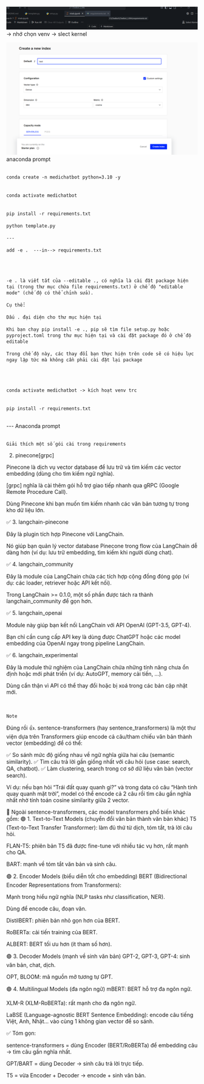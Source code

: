 
![alt text](image.png)  -> nhớ chọn venv -> slect kernel


![alt text](image-1.png)
anaconda prompt
```

conda create -n medichatbot python=3.10 -y


conda activate medichatbot


pip install -r requirements.txt

python template.py

---

add -e .  ---in--> requirements.txt




-e . là viết tắt của --editable ., có nghĩa là cài đặt package hiện tại (trong thư mục chứa file requirements.txt) ở chế độ "editable mode" (chế độ có thể chỉnh sửa).

Cụ thể:

Dấu . đại diện cho thư mục hiện tại

Khi bạn chạy pip install -e ., pip sẽ tìm file setup.py hoặc pyproject.toml trong thư mục hiện tại và cài đặt package đó ở chế độ editable

Trong chế độ này, các thay đổi bạn thực hiện trên code sẽ có hiệu lực ngay lập tức mà không cần phải cài đặt lại package




conda activate medichatbot -> kích hoạt venv trc


pip install -r requirements.txt


``` 
--- Anaconda prompt


 





```

Giải thích một số gói cài trong requirements

```
 2. pinecone[grpc]

Pinecone là dịch vụ vector database để lưu trữ và tìm kiếm các vector embedding (dùng cho tìm kiếm ngữ nghĩa).

[grpc] nghĩa là cài thêm gói hỗ trợ giao tiếp nhanh qua gRPC (Google Remote Procedure Call).

Dùng Pinecone khi bạn muốn tìm kiếm nhanh các văn bản tương tự trong kho dữ liệu lớn.

✅ 3. langchain-pinecone

Đây là plugin tích hợp Pinecone với LangChain.

Nó giúp bạn quản lý vector database Pinecone trong flow của LangChain dễ dàng hơn (ví dụ: lưu trữ embedding, tìm kiếm khi người dùng chat).

✅ 4. langchain_community

Đây là module của LangChain chứa các tích hợp cộng đồng đóng góp (ví dụ: các loader, retriever hoặc API kết nối).

Trong LangChain >= 0.1.0, một số phần được tách ra thành langchain_community để gọn hơn.

✅ 5. langchain_openai

Module này giúp bạn kết nối LangChain với API OpenAI (GPT-3.5, GPT-4).

Bạn chỉ cần cung cấp API key là dùng được ChatGPT hoặc các model embedding của OpenAI ngay trong pipeline LangChain.

✅ 6. langchain_experimental

Đây là module thử nghiệm của LangChain chứa những tính năng chưa ổn định hoặc mới phát triển (ví dụ: AutoGPT, memory cải tiến, …).

Dùng cẩn thận vì API có thể thay đổi hoặc bị xoá trong các bản cập nhật mới.
```


Note

```
Đúng rồi 👍. sentence-transformers (hay sentence_transformers) là một thư viện dựa trên Transformers giúp encode cả câu/tham chiếu văn bản thành vector (embedding) để có thể:

✅ So sánh mức độ giống nhau về ngữ nghĩa giữa hai câu (semantic similarity).
✅ Tìm câu trả lời gần giống nhất với câu hỏi (use case: search, QA, chatbot).
✅ Làm clustering, search trong cơ sở dữ liệu văn bản (vector search).

Ví dụ: nếu bạn hỏi “Trái đất quay quanh gì?” và trong data có câu “Hành tinh quay quanh mặt trời”, model có thể encode cả 2 câu rồi tìm câu gần nghĩa nhất nhờ tính toán cosine similarity giữa 2 vector.

🌟 Ngoài sentence-transformers, các model transformers phổ biến khác gồm:
🟣 1. Text-to-Text Models (chuyển đổi văn bản thành văn bản khác)
T5 (Text-to-Text Transfer Transformer): làm đủ thứ từ dịch, tóm tắt, trả lời câu hỏi.

FLAN-T5: phiên bản T5 đã được fine-tune với nhiều tác vụ hơn, rất mạnh cho QA.

BART: mạnh về tóm tắt văn bản và sinh câu.

🟣 2. Encoder Models (biểu diễn tốt cho embedding)
BERT (Bidirectional Encoder Representations from Transformers):

Mạnh trong hiểu ngữ nghĩa (NLP tasks như classification, NER).

Dùng để encode câu, đoạn văn.

DistilBERT: phiên bản nhỏ gọn hơn của BERT.

RoBERTa: cải tiến training của BERT.

ALBERT: BERT tối ưu hơn (ít tham số hơn).

🟣 3. Decoder Models (mạnh về sinh văn bản)
GPT-2, GPT-3, GPT-4: sinh văn bản, chat, dịch.

OPT, BLOOM: mã nguồn mở tương tự GPT.

🟣 4. Multilingual Models (đa ngôn ngữ)
mBERT: BERT hỗ trợ đa ngôn ngữ.

XLM-R (XLM-RoBERTa): rất mạnh cho đa ngôn ngữ.

LaBSE (Language-agnostic BERT Sentence Embedding): encode câu tiếng Việt, Anh, Nhật… vào cùng 1 không gian vector để so sánh.

✅ Tóm gọn:

sentence-transformers = dùng Encoder (BERT/RoBERTa) để embedding câu → tìm câu gần nghĩa nhất.

GPT/BART = dùng Decoder → sinh câu trả lời trực tiếp.

T5 = vừa Encoder + Decoder → encode + sinh văn bản.
```